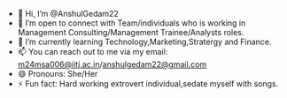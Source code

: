 - 👋 Hi, I’m @AnshulGedam22
- 👀 I’m open to connect with Team/individuals who is working in Management Consulting/Management Trainee/Analysts roles.
- 🌱 I’m currently learning Technology,Marketing,Stratergy and Finance. 
- 📫 You can reach out to me via my email: m24msa006@iitj.ac.in/anshulgedam22@gmail.com
- 😄 Pronouns: She/Her
- ⚡ Fun fact: Hard working extrovert individual,sedate myself with songs.

<!---
AnshulGedam22/AnshulGedam22 is a ✨ special ✨ repository because its `README.md` (this file) appears on your GitHub profile.
You can click the Preview link to take a look at your changes.
--->
